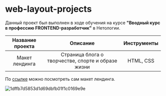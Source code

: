 # web-layout-projects

Данный проект был выполнен в ходе обучения на курсе **"Вводный курс в профессию FRONTEND-разработчик"** в Нетологии.


| Название проекта | Описание | Инструменты | 
| :--------------------: | :--------------------: |:--------------------: 
| Макет лендинга | Страница блога о творчестве, спорте и образе жизни | HTML, CSS |


По [ссылке](https://cdpn.io/pen/debug/gOPyrJQ?authentication_hash=LQMExZYgVmOk) можно посмотреть сам макет лендинга.


  

![1dffb7d5853d1d69dbfb01f1c0169e9e](https://user-images.githubusercontent.com/130249644/235910931-e20a6480-eeb9-4845-94fe-7990217a59f9.png)
